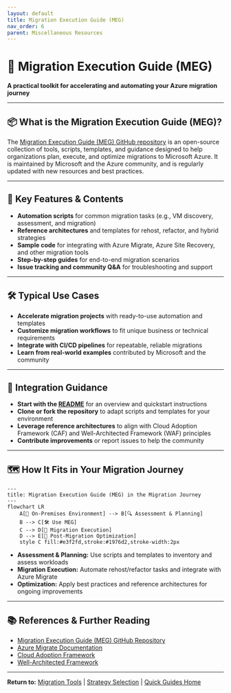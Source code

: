 ```yaml
---
layout: default
title: Migration Execution Guide (MEG)
nav_order: 6
parent: Miscellaneous Resources
---
```


# 🚀 Migration Execution Guide (MEG)

**A practical toolkit for accelerating and automating your Azure migration journey**

---

## 📦 What is the Migration Execution Guide (MEG)?

The [Migration Execution Guide (MEG) GitHub repository](https://github.com/Azure/migration) is an open-source collection of tools, scripts, templates, and guidance designed to help organizations plan, execute, and optimize migrations to Microsoft Azure. It is maintained by Microsoft and the Azure community, and is regularly updated with new resources and best practices.

---

## 🎯 Key Features & Contents

- **Automation scripts** for common migration tasks (e.g., VM discovery, assessment, and migration)
- **Reference architectures** and templates for rehost, refactor, and hybrid strategies
- **Sample code** for integrating with Azure Migrate, Azure Site Recovery, and other migration tools
- **Step-by-step guides** for end-to-end migration scenarios
- **Issue tracking and community Q&A** for troubleshooting and support

---

## 🛠️ Typical Use Cases

- **Accelerate migration projects** with ready-to-use automation and templates
- **Customize migration workflows** to fit unique business or technical requirements
- **Integrate with CI/CD pipelines** for repeatable, reliable migrations
- **Learn from real-world examples** contributed by Microsoft and the community

---

## 🔗 Integration Guidance

- **Start with the [README](https://github.com/Azure/migration#readme)** for an overview and quickstart instructions
- **Clone or fork the repository** to adapt scripts and templates for your environment
- **Leverage reference architectures** to align with Cloud Adoption Framework (CAF) and Well-Architected Framework (WAF) principles
- **Contribute improvements** or report issues to help the community

---

## 🗺️ How It Fits in Your Migration Journey

```mermaid
---
title: Migration Execution Guide (MEG) in the Migration Journey
---
flowchart LR
    A[🏢 On-Premises Environment] --> B[🔍 Assessment & Planning]
    B --> C[🛠️ Use MEG]
    C --> D[🚚 Migration Execution]
    D --> E[🔄 Post-Migration Optimization]
    style C fill:#e3f2fd,stroke:#1976d2,stroke-width:2px
```

- **Assessment & Planning:** Use scripts and templates to inventory and assess workloads
- **Migration Execution:** Automate rehost/refactor tasks and integrate with Azure Migrate
- **Optimization:** Apply best practices and reference architectures for ongoing improvements

---

## 📚 References & Further Reading

- [Migration Execution Guide (MEG) GitHub Repository](https://github.com/Azure/migration)
- [Azure Migrate Documentation](https://learn.microsoft.com/en-us/azure/migrate/)
- [Cloud Adoption Framework](https://learn.microsoft.com/en-us/azure/cloud-adoption-framework/)
- [Well-Architected Framework](https://learn.microsoft.com/en-us/azure/well-architected/)

---

**Return to:** [Migration Tools](../05-tools/migration-tools.md) | [Strategy Selection](../01-getting-started/strategy-selection.md) | [Quick Guides Home](../06-quick-guides/index.md)
